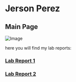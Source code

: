 
# Jerson Perez
## Main Page

![Image](https://c4.wallpaperflare.com/wallpaper/500/442/354/outrun-vaporwave-hd-wallpaper-preview.jpg)

here you will find my lab reports:



### [Lab Report 1](https://ironhide692.github.io/cse15l-lab-reports/lab-report-1-week-2.html)

### [Lab Report 2](https://ironhide692.github.io/cse15l-lab-reports/lab-report-2-week-4.html)





